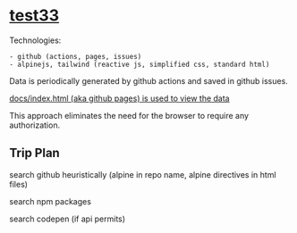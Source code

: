 # [test33](https://markfirmware.github.io/test33)

Technologies:

    - github (actions, pages, issues)
    - alpinejs, tailwind (reactive js, simplified css, standard html)

Data is periodically generated by github actions and saved in github issues.

[docs/index.html (aka github pages) is used to view the data](https://markfirmware.github.io/test33)

This approach eliminates the need for the browser to require any authorization.

## Trip Plan

search github heuristically (alpine in repo name, alpine directives in html files)

search npm packages

search codepen (if api permits)
